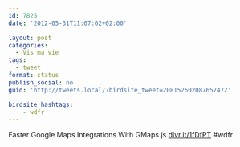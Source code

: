 ```yaml
---
id: 7825
date: '2012-05-31T11:07:02+02:00'

layout: post
categories:
  - Vis ma vie
tags:
  - tweet
format: status
publish_social: no
guid: 'http://tweets.local/?birdsite_tweet=208152602087657472'

birdsite_hashtags:
    - wdfr
---
```


Faster Google Maps Integrations With GMaps.js [dlvr.it/1fDfPT](http://dlvr.it/1fDfPT) #wdfr